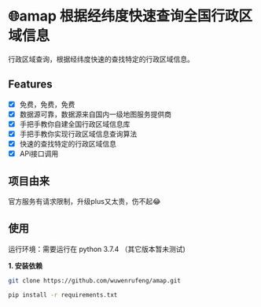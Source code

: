 # 🌐amap 根据经纬度快速查询全国行政区域信息
行政区域查询，根据经纬度快速的查找特定的行政区域信息。

## Features
- [x] 免费，免费，免费
- [x] 数据源可靠，数据源来自国内一级地图服务提供商
- [x] 手把手教你自建全国行政区域信息库
- [x] 手把手教你实现行政区域信息查询算法
- [x] 快速的查找特定的行政区域信息
- [x] APi接口调用

## 项目由来
官方服务有请求限制，升级plus又太贵，伤不起😂


## 使用
运行环境：需要运行在 python 3.7.4 （其它版本暂未测试)

**1. 安装依赖**
```bash
git clone https://github.com/wuwenrufeng/amap.git

pip install -r requirements.txt
```
